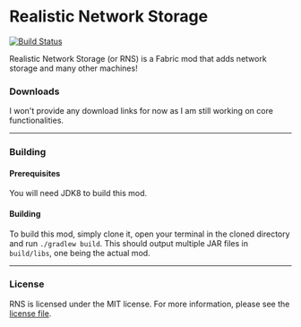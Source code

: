 # Realistic Network Storage
[![Build Status](https://travis-ci.org/Seres67/RealisticNetworkStorage.svg?branch=master)](https://travis-ci.org/Seres67/RealisticNetworkStorage)  

Realistic Network Storage (or RNS) is a Fabric mod that adds network storage and many other machines!

### Downloads
I won't provide any download links for now as I am still working on core functionalities.
___
### Building

#### Prerequisites
You will need JDK8 to build this mod.  

#### Building
To build this mod, simply clone it, open your terminal in the cloned directory and run `./gradlew build`. This should output multiple JAR files in `build/libs`, one being the actual mod.
___
### License  
RNS is licensed under the MIT license. For more information, please see the [license file](https://github.com/Seres67/RealisticNetworkStorage/blob/master/LICENSE).
